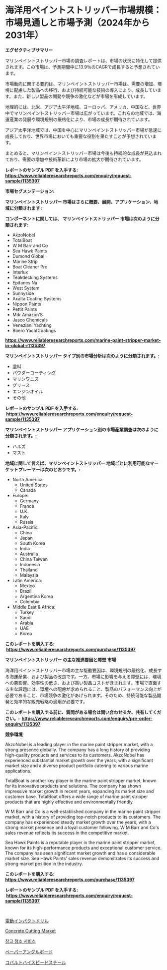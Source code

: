 <p><h1>海洋用ペイントストリッパー市場規模：市場見通しと市場予測（2024年から2031年）</h1></p><p><strong>エグゼクティブサマリー</strong></p>
<p><p>マリンペイントストリッパー市場の調査レポートは、市場の状況に特化して提供されます。この市場は、予測期間中に13.9％のCAGRで成長すると予想されています。</p><p>市場動向に関する要約は、マリンペイントストリッパー市場は、需要の増加、環境に配慮した製品への移行、および持続可能な技術の導入により、成長しています。また、新しい製品の開発や競争の激化などが市場を形成しています。</p><p>地理的には、北米、アジア太平洋地域、ヨーロッパ、アメリカ、中国など、世界中でマリンペイントストリッパー市場は広がっています。これらの地域では、海運産業の発展や環境規制の厳格化により、市場の成長が期待されています。</p><p>アジア太平洋地域では、中国を中心にマリンペイントストリッパー市場が急速に成長しており、世界市場においても重要な役割を果たすことが予想されています。</p><p>まとめると、マリンペイントストリッパー市場は今後も持続的な成長が見込まれており、需要の増加や技術革新により市場の拡大が期待されています。</p></p>
<p><strong>レポートのサンプル PDF を入手する: <a href="https://www.reliableresearchreports.com/enquiry/request-sample/1135397">https://www.reliableresearchreports.com/enquiry/request-sample/1135397</a></strong></p>
<p><strong>市場セグメンテーション:</strong></p>
<p><strong> マリンペイントストリッパー 市場はさらに概要、展開、アプリケーション、地域に分類されます :</strong></p>
<p><strong>コンポーネントに関しては、 マリンペイントストリッパー 市場は次のように分類されます: &nbsp;</strong></p>
<p><ul><li>AkzoNobel</li><li>TotalBoat</li><li>W M Barr and Co</li><li>Sea Hawk Paints</li><li>Dumond Global</li><li>Marine Strip</li><li>Boat Cleaner Pro</li><li>Interlux</li><li>Teakdecking Systems</li><li>Epifanes Na</li><li>West System</li><li>Sunnyside</li><li>Axalta Coating Systems</li><li>Nippon Paints</li><li>Pettit Paints</li><li>Mdr Amazon’S</li><li>Jasco Chemicals</li><li>Veneziani Yachting</li><li>Boero YachtCoatings</li></ul></p>
<p><strong><a href="https://www.reliableresearchreports.com/marine-paint-stripper-market-in-global-r1135397">https://www.reliableresearchreports.com/marine-paint-stripper-market-in-global-r1135397</a></strong></p>
<p><strong> マリンペイントストリッパー タイプ別の市場分析は次のように分類されます。:</strong></p>
<p><ul><li>塗料</li><li>パウダーコーティング</li><li>マリンワニス</li><li>グリース</li><li>エンジンオイル</li><li>その他</li></ul></p>
<p><strong>レポートのサンプル PDF を入手する: &nbsp;<a href="https://www.reliableresearchreports.com/enquiry/request-sample/1135397">https://www.reliableresearchreports.com/enquiry/request-sample/1135397</a></strong></p>
<p><strong> マリンペイントストリッパー アプリケーション別の市場産業調査は次のように分類されます。:</strong></p>
<p><ul><li>ハルズ</li><li>マスト</li></ul></p>
<p><strong>地域に関して言えば、マリンペイントストリッパー 地域ごとに利用可能なマーケットプレーヤーは次のとおりです。:</strong></p>
<p><ul>
    <li>
        North America:
        <ul>
            <li>United States</li>
            <li>Canada</li>
        </ul>
    </li>
    <li>
        Europe:
        <ul>
            <li>Germany</li>
            <li>France</li>
            <li>U.K.</li>
            <li>Italy</li>
            <li>Russia</li>
        </ul>
    </li>
    <li>
        Asia-Pacific:
        <ul>
            <li>China</li>
            <li>Japan</li>
            <li>South Korea</li>
            <li>India</li>
            <li>Australia</li>
            <li>China Taiwan</li>
            <li>Indonesia</li>
            <li>Thailand</li>
            <li>Malaysia</li>
        </ul>
    </li>
    <li>
        Latin America:
        <ul>
            <li>Mexico</li>
            <li>Brazil</li>
            <li>Argentina Korea</li>
            <li>Colombia</li>
        </ul>
    </li>
    <li>
        Middle East & Africa:
        <ul>
            <li>Turkey</li>
            <li>Saudi</li>
            <li>Arabia</li>
            <li>UAE</li>
            <li>Korea</li>
        </ul>
    </li>
    </ul></p>
<p><strong>このレポートを購入する: &nbsp;<a href="https://www.reliableresearchreports.com/purchase/1135397">https://www.reliableresearchreports.com/purchase/1135397</a></strong></p>
<p><strong>マリンペイントストリッパー の主な推進要因と障壁 市場</strong></p>
<p><p>海洋用ペイントストリッパー市場の主な駆動要因は、環境規制の厳格化、成長する海運産業、および製品の改良です。一方、市場に影響を与える障壁には、環境への悪影響、効率性の低さ、および高い製品コストが含まれます。市場で直面する主な課題には、環境への配慮が求められること、製品のパフォーマンス向上が必要であること、市場競争の激化があげられます。そのため、持続可能な製品開発と効率的な販売戦略の適用が必要です。</p></p>
<p><strong>このレポートを購入する前に、質問がある場合は問い合わせるか、共有してください。:&nbsp; <a href="https://www.reliableresearchreports.com/enquiry/pre-order-enquiry/1135397">https://www.reliableresearchreports.com/enquiry/pre-order-enquiry/1135397</a></strong></p>
<p><strong>競争環境</strong></p>
<p><p>AkzoNobel is a leading player in the marine paint stripper market, with a strong presence globally. The company has a long history of providing high-quality products and services to its customers. AkzoNobel has experienced substantial market growth over the years, with a significant market size and a diverse product portfolio catering to various marine applications.</p><p>TotalBoat is another key player in the marine paint stripper market, known for its innovative products and solutions. The company has shown impressive market growth in recent years, expanding its market size and customer base. TotalBoat offers a wide range of marine paint stripper products that are highly effective and environmentally friendly.</p><p>W M Barr and Co is a well-established company in the marine paint stripper market, with a history of providing top-notch products to its customers. The company has experienced steady market growth over the years, with a strong market presence and a loyal customer following. W M Barr and Co's sales revenue reflects its success in the competitive market.</p><p>Sea Hawk Paints is a reputable player in the marine paint stripper market, known for its high-performance products and exceptional customer service. The company has seen significant market growth and has a considerable market size. Sea Hawk Paints' sales revenue demonstrates its success and strong market position in the industry.</p></p>
<p><strong>このレポートを購入する: &nbsp; <a href="https://www.reliableresearchreports.com/purchase/1135397">https://www.reliableresearchreports.com/purchase/1135397</a></strong></p>
<p><strong>レポートのサンプル PDF を入手する: &nbsp;<a href="https://www.reliableresearchreports.com/enquiry/request-sample/1135397">https://www.reliableresearchreports.com/enquiry/request-sample/1135397</a></strong><strong></strong></p>
<p>&nbsp;</p>
<p><p><a href="https://medium.com/@levihamilton5801940/%E9%9B%BB%E5%8B%95%E3%82%A4%E3%83%B3%E3%83%91%E3%82%AF%E3%83%88%E3%83%89%E3%83%AA%E3%83%AB%E5%B8%82%E5%A0%B4-%E5%B8%82%E5%A0%B4cagr-%E5%B8%82%E5%A0%B4%E3%83%88%E3%83%AC%E3%83%B3%E3%83%89-%E3%81%8A%E3%82%88%E3%81%B3%E6%88%90%E9%95%B7%E6%88%A6%E7%95%A5%E3%81%AB%E9%96%A2%E3%81%99%E3%82%8B%E6%83%85%E5%A0%B1-2e48a758db2e">電動インパクトドリル</a></p><p><a href="https://github.com/Glendatilghmankmgz0rbhwpy/Market-Research-Report-List-2/blob/main/concrete-cutting-market.md">Concrete Cutting Market</a></p><p><a href="https://medium.com/@jodyomenick905/%EC%B0%BD%EA%B3%A0-%EC%B2%AD%EC%86%8C-%EC%84%9C%EB%B9%84%EC%8A%A4-%EC%8B%9C%EC%9E%A5-%EA%B7%9C%EB%AA%A8-%EC%8B%9C%EC%9E%A5-%EC%A0%84%EB%A7%9D-%EB%B0%8F-%EC%8B%9C%EC%9E%A5-%EC%98%88%EC%B8%A1-2024%EB%85%84%EB%B6%80%ED%84%B0-2031%EB%85%84%EA%B9%8C%EC%A7%80-75a8c3dc9de4">창고 청소 서비스</a></p><p><a href="https://github.com/ReganWisoky2023/Market-Research-Report-List-1/blob/main/300234026422.md">ペーパーアングルボード</a></p><p><a href="https://medium.com/@barrymundy88/%E3%82%B3%E3%83%90%E3%83%AB%E3%83%88%E9%AB%98%E9%80%9F%E9%8B%BC%E5%B8%82%E5%A0%B4%E3%81%AE%E8%A6%8F%E6%A8%A1%E3%81%A8%E5%B8%82%E5%A0%B4%E5%8B%95%E5%90%91-%E5%AE%8C%E5%85%A8%E3%81%AA%E6%A5%AD%E7%95%8C%E6%A6%82%E8%A6%81-2024%E5%B9%B4%E3%81%8B%E3%82%892031%E5%B9%B4-d388f4b18faf">コバルトハイスピードスチール</a></p></p>